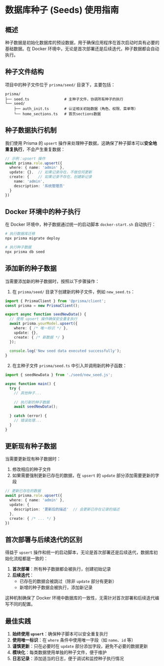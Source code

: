 # 数据库种子 (Seeds) 使用指南

## 概述

种子数据是初始化数据库的预设数据，用于确保应用程序在首次启动时具有必要的基础数据。在 Docker 环境中，无论是首次部署还是后续迭代，种子数据都会自动执行。

## 种子文件结构

项目中的种子文件位于 `prisma/seed/` 目录下，主要包括：

```
prisma/
├── seed.ts                # 主种子文件，协调所有种子的执行
└── seed/
    ├── auth_init.ts       # 认证相关初始数据（角色、权限、菜单等）
    └── home_sections.ts   # 首页sections数据
```

## 种子数据执行机制

我们使用 Prisma 的 `upsert` 操作来处理种子数据，这确保了种子脚本可以**安全地重复执行**，不会产生重复数据：

```typescript
// 示例：upsert 操作
await prisma.role.upsert({
  where: { name: 'admin' },
  update: {},  // 如果记录存在，不做任何更新
  create: {    // 如果记录不存在，创建新记录
    name: 'admin',
    description: '系统管理员'
  }
})
```

## Docker 环境中的种子执行

在 Docker 环境中，种子数据通过统一的启动脚本 `docker-start.sh` 自动执行：

```bash
# 执行数据库迁移
npx prisma migrate deploy

# 执行种子数据
npx prisma db seed
```

## 添加新的种子数据

当需要添加新的种子数据时，按照以下步骤操作：

1. 在 `prisma/seed/` 目录下创建新的种子文件，例如 `new_seed.ts`：

```typescript
import { PrismaClient } from '@prisma/client';
const prisma = new PrismaClient();

export async function seedNewData() {
  // 使用 upsert 操作确保安全重复执行
  await prisma.yourModel.upsert({
    where: { /* 唯一标识 */ },
    update: {},
    create: { /* 新数据 */ }
  });
  
  console.log('New seed data executed successfully');
}
```

2. 在主种子文件 `prisma/seed.ts` 中引入并调用新的种子函数：

```typescript
import { seedNewData } from './seed/new_seed.js';

async function main() {
  try {
    // 其他种子...
    
    // 执行新的种子数据
    await seedNewData();
    
  } catch (error) {
    // 错误处理...
  }
}
```

## 更新现有种子数据

当需要更新现有种子数据时：

1. 修改相应的种子文件
2. 如果需要强制更新已存在的数据，在 `upsert` 的 `update` 部分添加需要更新的字段

```typescript
// 更新已存在的数据
await prisma.role.upsert({
  where: { name: 'admin' },
  update: { 
    description: '更新后的描述'  // 会更新已存在记录的描述
  },
  create: { /* ... */ }
})
```

## 首次部署与后续迭代的区别

得益于 `upsert` 操作和统一的启动脚本，无论是首次部署还是后续迭代，数据库初始化流程都是一致的：

1. **首次部署**：所有种子数据都会被执行，创建初始记录
2. **后续迭代**：
   - 已存在的数据会被跳过（除非 `update` 部分有更新）
   - 新增的种子数据会被执行，添加新记录

这种机制确保了 Docker 环境中数据库的一致性，无需针对首次部署和后续迭代编写不同的配置。

## 最佳实践

1. **始终使用 `upsert`**：确保种子脚本可以安全重复执行
2. **使用唯一标识**：在 `where` 条件中使用唯一字段（如 `name`、`id` 等）
3. **谨慎更新**：只在必要时在 `update` 部分添加字段，避免不必要的数据更新
4. **模块化**：每类数据使用单独的种子文件，便于维护
5. **日志记录**：添加适当的日志，便于调试和监控种子执行情况
